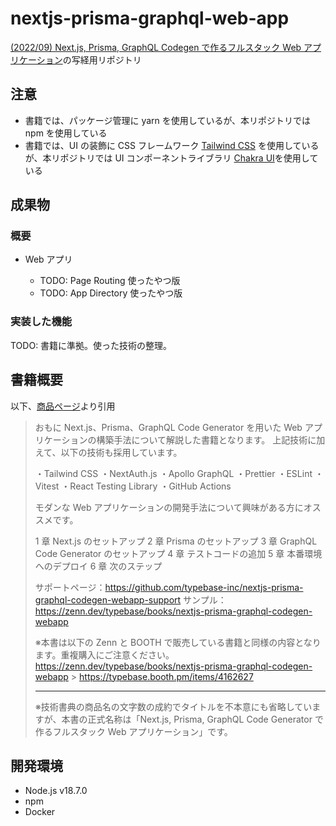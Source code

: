 # nextjs-prisma-graphql-web-app

[(2022/09) Next.js, Prisma, GraphQL Codegen で作るフルスタック Web アプリケーション](https://techbookfest.org/product/dZ2G3HZrREypJHMuAvHDCM)の写経用リポジトリ

## 注意

- 書籍では、パッケージ管理に yarn を使用しているが、本リポジトリでは npm を使用している
- 書籍では、UI の装飾に CSS フレームワーク [Tailwind CSS](https://tailwindcss.com/) を使用しているが、本リポジトリでは UI コンポーネントライブラリ [Chakra UI](https://chakra-ui.com/)を使用している

## 成果物

### 概要

- Web アプリ

  - TODO: Page Routing 使ったやつ版
  - TODO: App Directory 使ったやつ版

### 実装した機能

TODO: 書籍に準拠。使った技術の整理。

## 書籍概要

以下、[商品ページ](https://techbookfest.org/product/dZ2G3HZrREypJHMuAvHDCM)より引用

> おもに Next.js、Prisma、GraphQL Code Generator を用いた Web アプリケーションの構築手法について解説した書籍となります。
> 上記技術に加えて、以下の技術も採用しています。
>
> ・Tailwind CSS
> ・NextAuth.js
> ・Apollo GraphQL
> ・Prettier
> ・ESLint
> ・Vitest
> ・React Testing Library
> ・GitHub Actions
>
> モダンな Web アプリケーションの開発手法について興味がある方にオススメです。
>
> 1 章 Next.js のセットアップ
> 2 章 Prisma のセットアップ
> 3 章 GraphQL Code Generator のセットアップ
> 4 章 テストコードの追加
> 5 章 本番環境へのデプロイ
> 6 章 次のステップ
>
> サポートページ：https://github.com/typebase-inc/nextjs-prisma-graphql-codegen-webapp-support
> サンプル：https://zenn.dev/typebase/books/nextjs-prisma-graphql-codegen-webapp
>
> ※本書は以下の Zenn と BOOTH で販売している書籍と同様の内容となります。重複購入にご注意ください。
> https://zenn.dev/typebase/books/nextjs-prisma-graphql-codegen-webapp > https://typebase.booth.pm/items/4162627
>
> ---
>
> ※技術書典の商品名の文字数の成約でタイトルを不本意にも省略していますが、本書の正式名称は「Next.js, Prisma, GraphQL Code Generator で作るフルスタック Web アプリケーション」です。

## 開発環境

- Node.js v18.7.0
- npm
- Docker
